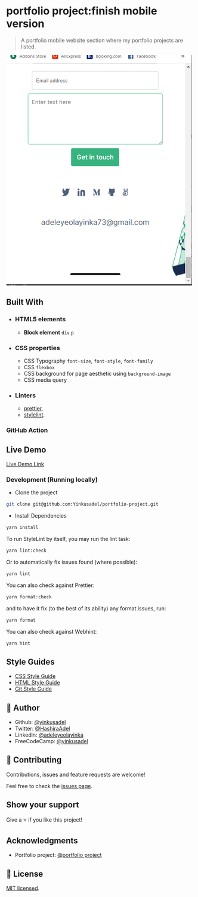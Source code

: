 # portfolio project:finish mobile version

> A portfolio mobile website section where my portfolio projects are listed.

![screenshot](./app_screenshot.png)

## Built With

- ### HTML5 elements
  - **Block element** `div` `p`
- ### CSS properties
  - CSS Typography `font-size`, `font-style`, `font-family`
  - CSS `flexbox`
  - CSS background for page aesthetic using `background-image`
  - CSS media query
- ### Linters
  - [prettier](prettier),
  - [stylelint](stylelint).

### GitHub Action

## Live Demo

[Live Demo Link](https://portfolio-projectss.netlify.app)

### Development (Running locally)

- Clone the project

```bash
git clone git@github.com:Yinkusadel/portfolio-project.git
```

- Install Dependencies

```bash
yarn install
```

To run StyleLint by itself, you may run the lint task:

```bash
yarn lint:check
```

Or to automatically fix issues found (where possible):

```bash
yarn lint
```

You can also check against Prettier:

```bash
yarn format:check
```

and to have it fix (to the best of its ability) any format issues, run:

```bash
yarn format
```

You can also check against Webhint:

```bash
yarn hint
```

## Style Guides

- [CSS Style Guide](http://udacity.github.io/frontend-nanodegree-styleguide/css.html)
- [HTML Style Guide](http://udacity.github.io/frontend-nanodegree-styleguide/index.html)
- [Git Style Guide](https://udacity.github.io/git-styleguide/)

## 👤 Author

- Github: [@yinkusadel](https://github.com/yinkusadel)
- Twitter: [@HashiraAdel](https://twitter.com/HashiraAdel)
- Linkedin: [@adeleyeolayinka](https://www.linkedin.com/in/adeleye-olayinka/)
- FreeCodeCamp: [@yinkusadel](https://www.freecodecamp.org/Yinkusadel)

## 🤝 Contributing

Contributions, issues and feature requests are welcome!

Feel free to check the [issues page](../../issues).

## Show your support

Give a ⭐️ if you like this project!

## Acknowledgments

- Portfolio project: [@portfolio project](https://www.figma.com/file/LKueaSlr8Kc2yMKeZkKgtm/portfolio_project?type=design&node-id=1-468&t=g1nOg1ehal0IHfKH-0)

## 📝 License

[MIT licensed](./LICENSE).
